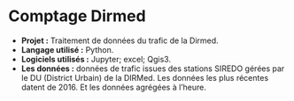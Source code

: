 # Comptage Dirmed
- **Projet :** Traitement de données du trafic de la Dirmed.
- **Langage utilisé :** Python.
- **Logiciels utilisés :** Jupyter; excel; Qgis3.
- **Les données :** données de trafic issues des stations SIREDO gérées par le DU (District Urbain) de la DIRMed.
Les données les plus récentes datent de 2016. Et les données agrégées à l’heure.
